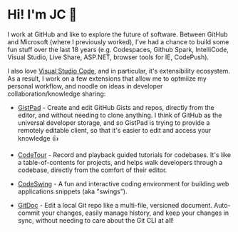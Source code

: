 # Hi! I'm JC 👋

I work at GitHub and like to explore the future of software. Between GitHub and Microsoft (where I previously worked), I've had a chance to build some fun stuff over the last 18 years (e.g. Codespaces, Github Spark, IntelliCode, Visual Studio, Live Share, ASP.NET, browser tools for IE, CodePush).

I also love [Visual Studio Code](https://code.visualstudio.com), and in particular, it's extensibility ecosystem. As a result, I work on a few extensions that allow me to optmiize my personal workflow, and noodle on ideas in developer collaboration/knowledge sharing:

- [GistPad](https://aka.ms/gistpad) - Create and edit GitHub Gists and repos, directly from the editor, and without needing to clone anything. I think of GitHub as the universal developer storage, and so GistPad is trying to provide a remotely editable client, so that it's easier to edit and access your knowledge 👍
  
- [CodeTour](https://aka.ms/codetour) - Record and playback guided tutorials for codebases. It's like a table-of-contents for projects, and helps walk developers through a codebase, directly from the comfort of their editor.

- [CodeSwing](https://aka.ms/codeswing) - A fun and interactive coding environment for building web applications snippets (aka "swings").

- [GitDoc](https://aka.ms/gitdoc) - Edit a local Git repo like a multi-file, versioned document. Auto-commit your changes, easily manage history, and keep your changes in sync, without needing to care about the Git CLI at all!
